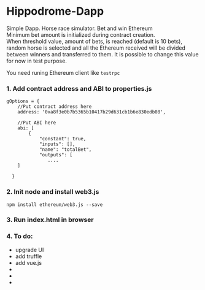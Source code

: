 # Hippodrome-Dapp
Simple Dapp. Horse race simulator. Bet and win Ethereum  
Minimum bet amount is initialized during contract creation.  
When threshold value, amount of bets, is reached (default is 10 bets), random horse is selected and all the Ethereum received will be divided between winners and transferred to them.
It is possible to change this value for now in test purpose.  

You need runing Ethereum client like ```testrpc```

### 1. Add contract address and ABI to properties.js

```
gOptions = {
    //Put contract address here
    address: '0xa8f3e0b7b5365b10417b29d631cb1b6e830edb08',

    //Put ABI here
    abi: [
        {
            "constant": true,
            "inputs": [],
            "name": "totalBet",
            "outputs": [
               ....
    ]
    
  }
```

### 2. Init node and install web3.js

```npm init
npm install ethereum/web3.js --save
```

### 3. Run index.html in browser

### 4. To do:
- upgrade UI
- add truffle
- add vue.js
- 
- 
- 

